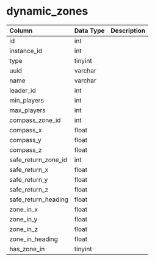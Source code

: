 # dynamic_zones

| Column | Data Type | Description |
| :--- | :--- | :--- |
| id | int |  |
| instance_id | int |  |
| type | tinyint |  |
| uuid | varchar |  |
| name | varchar |  |
| leader_id | int |  |
| min_players | int |  |
| max_players | int |  |
| compass_zone_id | int |  |
| compass_x | float |  |
| compass_y | float |  |
| compass_z | float |  |
| safe_return_zone_id | int |  |
| safe_return_x | float |  |
| safe_return_y | float |  |
| safe_return_z | float |  |
| safe_return_heading | float |  |
| zone_in_x | float |  |
| zone_in_y | float |  |
| zone_in_z | float |  |
| zone_in_heading | float |  |
| has_zone_in | tinyint |  |

